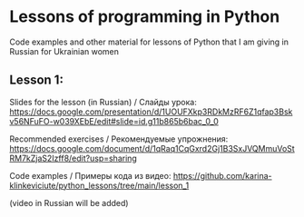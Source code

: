 # Lessons of programming in Python
Code examples and other material for lessons of Python that I am giving in Russian for Ukrainian women

## Lesson 1:

Slides for the lesson (in Russian) / Слайды урока: https://docs.google.com/presentation/d/1UOUFXkp3RDkMzRF6Z1qfap3Bskv56NFuFO-w039XEbE/edit#slide=id.g11b865b6bac_0_0

Recommended exercises / Рекомендуемые упрожнения: https://docs.google.com/document/d/1qRaq1CqGxrd2Gj1B3SxJVQMmuVoStRM7kZjaS2Izff8/edit?usp=sharing

Code examples / Примеры кода из видео: https://github.com/karina-klinkeviciute/python_lessons/tree/main/lesson_1

(video in Russian will be added)
